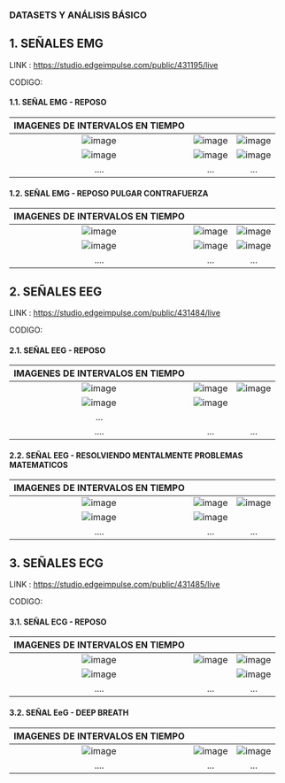###  DATASETS Y ANÁLISIS BÁSICO

## 1. SEÑALES EMG 

LINK : https://studio.edgeimpulse.com/public/431195/live

CODIGO:

#### 1.1. SEÑAL EMG - REPOSO

| IMAGENES DE INTERVALOS EN TIEMPO |||
|:----------------:|:----------------:|:----------------:|
|![image](https://github.com/MariaZubiate/isb_2024_gh82/assets/164455359/23675fbe-2313-4887-b721-d2e458a9ac20) | ![image](https://github.com/MariaZubiate/isb_2024_gh82/assets/164455359/d7b89c82-1295-4daf-a2ac-834858c01123) |![image](https://github.com/MariaZubiate/isb_2024_gh82/assets/164455359/6e0f00ff-7b98-4be0-9c8a-c88100415ead)|
|![image](https://github.com/MariaZubiate/isb_2024_gh82/assets/164455359/cc60bd59-0cb9-4d64-83ff-953134b1fdfa) | ![image](https://github.com/MariaZubiate/isb_2024_gh82/assets/164455359/08af53d5-8400-4650-8e3f-5e1338ace363) | ![image](https://github.com/MariaZubiate/isb_2024_gh82/assets/164455359/3fb7f260-c61e-44b0-ad87-760942b56b80)
|....|...|...



#### 1.2. SEÑAL EMG - REPOSO PULGAR CONTRAFUERZA

| IMAGENES DE INTERVALOS EN TIEMPO |||
|:----------------:|:----------------:|:----------------:|
|![image](https://github.com/MariaZubiate/isb_2024_gh82/assets/164455359/4f584946-ce8c-49a2-b660-bd294c7f556f)|![image](https://github.com/MariaZubiate/isb_2024_gh82/assets/164455359/bd7b3d53-e7f6-44bf-bdbb-dd1f6884ae30)|![image](https://github.com/MariaZubiate/isb_2024_gh82/assets/164455359/c006261a-48c0-4b50-b445-155ad4ce7979)
|![image](https://github.com/MariaZubiate/isb_2024_gh82/assets/164455359/3e2bfde9-cf64-48bd-89a9-526ea2a534ca)|![image](https://github.com/MariaZubiate/isb_2024_gh82/assets/164455359/cd1da1cf-e8be-4e8a-8505-262791e37d12)|![image](https://github.com/MariaZubiate/isb_2024_gh82/assets/164455359/f068572d-01f5-4d1d-8887-6ea925848824)
|....|...|...



## 2. SEÑALES EEG 

LINK : https://studio.edgeimpulse.com/public/431484/live

CODIGO: 
#### 2.1. SEÑAL EEG - REPOSO

| IMAGENES DE INTERVALOS EN TIEMPO |||
|:----------------:|:----------------:|:----------------:|
|![image](https://github.com/MariaZubiate/isb_2024_gh82/assets/164455359/bb81167c-6303-4844-9aa5-40e1a32c326f)|![image](https://github.com/MariaZubiate/isb_2024_gh82/assets/164455359/52cf81e5-f21c-427e-8261-ec481cf5ca95)|![image](https://github.com/MariaZubiate/isb_2024_gh82/assets/164455359/aee4fab6-b4f9-4f74-aa79-5c0599fc9801)
|![image](https://github.com/MariaZubiate/isb_2024_gh82/assets/164455359/689c862a-10c5-4209-8568-a9307c3ed83a)|![image](https://github.com/MariaZubiate/isb_2024_gh82/assets/164455359/6864961c-5b7f-46b9-beda-15c69f2d80db)
|...
|....|...|...



#### 2.2. SEÑAL EEG - RESOLVIENDO MENTALMENTE PROBLEMAS MATEMATICOS

| IMAGENES DE INTERVALOS EN TIEMPO |||
|:----------------:|:----------------:|:----------------:|
![image](https://github.com/MariaZubiate/isb_2024_gh82/assets/164455359/c659eb1c-bd83-4725-8cea-32424902d162)|![image](https://github.com/MariaZubiate/isb_2024_gh82/assets/164455359/f9b3f2f3-9f2f-43e1-8d66-c3c4b228b253)|![image](https://github.com/MariaZubiate/isb_2024_gh82/assets/164455359/0f3c1059-d4bf-43d8-9871-5acc82c236ef)
|![image](https://github.com/MariaZubiate/isb_2024_gh82/assets/164455359/8ec3a2b9-448d-4888-8fc2-839045ccd7ee)|![image](https://github.com/MariaZubiate/isb_2024_gh82/assets/164455359/93255611-fcb6-4fba-832d-dca4f22f34c8)
|....|...|...



## 3. SEÑALES ECG 

LINK : https://studio.edgeimpulse.com/public/431485/live

CODIGO: 
#### 3.1. SEÑAL ECG - REPOSO

| IMAGENES DE INTERVALOS EN TIEMPO |||
|:----------------:|:----------------:|:----------------:|
|![image](https://github.com/MariaZubiate/isb_2024_gh82/assets/164455359/8744387a-1001-4d9c-bb44-f230bf4e025c)|![image](https://github.com/MariaZubiate/isb_2024_gh82/assets/164455359/a00c8150-0a8a-4ecc-bfdd-210f5bf12da5)|![image](https://github.com/MariaZubiate/isb_2024_gh82/assets/164455359/3834432c-80ce-4bcf-9b05-341a846a8113)
|![image](https://github.com/MariaZubiate/isb_2024_gh82/assets/164455359/6d625b91-82f9-4201-9895-5d938cb63c76)| | ![image](https://github.com/MariaZubiate/isb_2024_gh82/assets/164455359/d0fb50cf-7181-4007-a654-7fb30453086b) | 
|....|...|...


#### 3.2. SEÑAL EeG - DEEP BREATH

| IMAGENES DE INTERVALOS EN TIEMPO |||
|:----------------:|:----------------:|:----------------:|
|![image](https://github.com/MariaZubiate/isb_2024_gh82/assets/164455359/ebaae7da-f37f-47b1-9044-e0cfb1f4dbc3)| ![image](https://github.com/MariaZubiate/isb_2024_gh82/assets/164455359/18dfe512-9945-4da7-a5ff-f781550cb144)|![image](https://github.com/MariaZubiate/isb_2024_gh82/assets/164455359/a8e8e9c1-000f-4869-bc64-e486704dfc42)
|....|...|...
